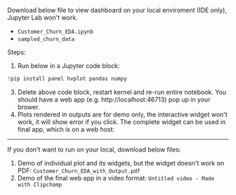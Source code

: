 Download below file to view dashboard on your local enviroment (IDE only), Jupyter Lab won't work.
- `Customer_Churn_EDA.ipynb`
- `sampled_churn_data`
   
Steps:
1. Run below in a Jupyter code block:  
```python
!pip install panel hvplot pandas numpy
```
3. Delete above code block, restart kernel and re-run entire notebook. You should have a web app (e.g. http://localhost:46713) pop up in your brower.
4. Plots rendered in outputs are for demo only, the interactive widget won't work, it will show error if you click. The complete widget can be used in final app, which is on a web host:

---
If you don't want to run on your local, download below files:
1. Demo of individual plot and its widgets, but the widget doesn't work on PDF: `Customer_Churn_EDA_with_Output.pdf`
2. Demo of the final web app in a video format: `Untitled video - Made with Clipchamp`
